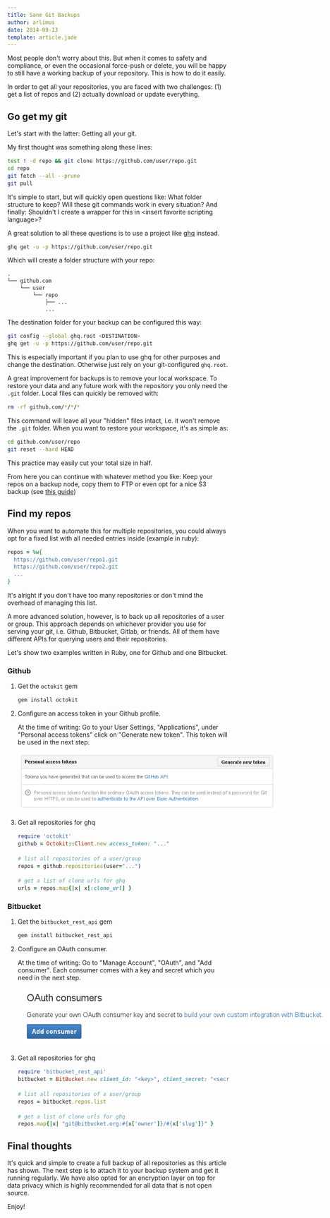 ```yaml
---
title: Sane Git Backups
author: arlimus
date: 2014-09-13
template: article.jade
---
```


Most people don't worry about this. But when it comes to safety and compliance, or even the occasional force-push or delete, you will be happy to still have a working backup of your repository. This is how to do it easily.

<span class="more"></span>

In order to get all your repositories, you are faced with two challenges: (1) get a list of repos and (2) actually download or update everything.

## Go get my git

Let's start with the latter: Getting all your git.

My first thought was something along these lines:

```bash
test ! -d repo && git clone https://github.com/user/repo.git
cd repo
git fetch --all --prune
git pull
```

It's simple to start, but will quickly open questions like: What folder structure to keep? Will these git commands work in every situation? And finally: Shouldn't I create a wrapper for this in &lt;insert favorite scripting language&gt;?

A great solution to all these questions is to use a project like [ghq](https://github.com/motemen/ghq) instead.

```bash
ghq get -u -p https://github.com/user/repo.git
```

Which will create a folder structure with your repo:

```
.
└── github.com
    └── user
        └── repo
            ├── ...
            ...
```

The destination folder for your backup can be configured this way:

```bash
git config --global ghq.root <DESTINATION>
ghq get -u -p https://github.com/user/repo.git
```

This is especially important if you plan to use ghq for other purposes and change the destination. Otherwise just rely on your git-configured `ghq.root`.

A great improvement for backups is to remove your local workspace. To restore your data and any future work with the repository you only need the `.git` folder. Local files can quickly be removed with:

```bash
rm -rf github.com/*/*/*
```

This command will leave all your "hidden" files intact, i.e. it won't remove the `.git` folder. When you want to restore your workspace, it's as simple as:

```bash
cd github.com/user/repo
git reset --hard HEAD
```

This practice may easily cut your total size in half. 

From here you can continue with whatever method you like: Keep your repos on a backup node, copy them to FTP or even opt for a nice S3 backup (see [this guide](http://lollyrock.com/articles/s3cmd-with-radosgw/))

## Find my repos

When you want to automate this for multiple repositories, you could always opt for a fixed list with all needed entries inside (example in ruby):

```ruby
repos = %w{
  https://github.com/user/repo1.git
  https://github.com/user/repo2.git
  ...
}
```

It's alright if you don't have too many repositories or don't mind the overhead of managing this list.

A more advanced solution, however, is to back up all repositories of a user or group. This approach depends on whichever provider you use for serving your git, i.e. Github, Bitbucket, Gitlab, or friends. All of them have different APIs for querying users and their repositories.

Let's show two examples written in Ruby, one for Github and one Bitbucket.

### Github

1. Get the `octokit` gem
     
    ```bash   
    gem install octokit
    ```

2. Configure an access token in your Github profile.

    At the time of writing: Go to your User Settings, "Applications", under "Personal access tokens" click on "Generate new token". This token will be used in the next step.

    <img src="github.accesstoken.png" style="max-width: 585px; margin-left: auto; margin-right: auto;">

3. Get all repositories for ghq

    ```ruby
    require 'octokit'
    github = Octokit::Client.new access_token: "..."

    # list all repositories of a user/group
    repos = github.repositories(user="...")

    # get a list of clone urls for ghq
    urls = repos.map{|x| x[:clone_url] }
    ```

### Bitbucket

1. Get the `bitbucket_rest_api` gem

    ```bash
    gem install bitbucket_rest_api
    ```

2. Configure an OAuth consumer.

    At the time of writing: Go to "Manage Account", "OAuth", and "Add consumer". Each consumer comes with a key and secret which you need in the next step.

    <img src="bitbucket.oauth.png" style="max-width: 723px; margin-left: auto; margin-right: auto;">

3. Get all repositories for ghq

    ```ruby
    require 'bitbucket_rest_api'
    bitbucket = BitBucket.new client_id: "<key>", client_secret: "<secret>"

    # list all repositories of a user/group
    repos = bitbucket.repos.list

    # get a list of clone urls for ghq
    repos.map{|x| "git@bitbucket.org:#{x['owner']}/#{x['slug']}" }
    ```


## Final thoughts

It's quick and simple to create a full backup of all repositories as this article has shown. The next step is to attach it to your backup system and get it running regularly. We have also opted for an encryption layer on top for data privacy which is highly recommended for all data that is not open source.

Enjoy!